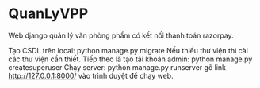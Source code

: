 # QuanLyVPP
Web django quản lý văn phòng phẩm có kết nối thanh toán razorpay.

Tạo CSDL trên local: python manage.py migrate
Nếu thiếu thư viện thì cài các thư viện cần thiết.
Tiếp theo là tạo tài khoản admin: python manage.py createsuperuser
Chạy server: python manage.py runserver
gõ link http://127.0.0.1:8000/ vào trình duyệt để chạy web.
